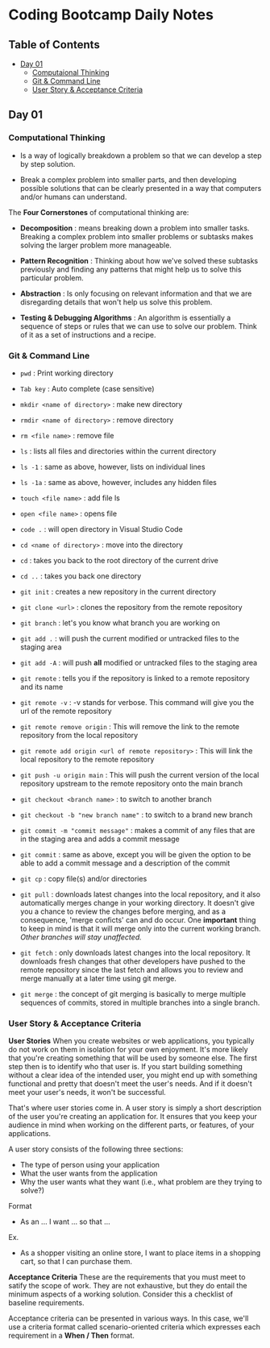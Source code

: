 # Coding Bootcamp Daily Notes

## Table of Contents

- [Day 01](#Day-01)
    - [Computaional Thinking](#Computational-Thinking)
    - [Git & Command Line](#Git-&-Command-Line)
    - [User Story & Acceptance Criteria](#User-Story-&-Acceptance-Criteria)

## Day 01

### Computational Thinking
- Is a way of logically breakdown a problem so that we can develop a step by step solution.

- Break a complex problem into smaller parts, and then developing possible solutions that can be clearly presented in a way that computers and/or humans can understand.

The **Four Cornerstones** of computational thinking are:

   - **Decomposition**
      : means breaking down a problem into smaller tasks. Breaking a complex problem into smaller problems or subtasks makes solving the larger problem         more manageable.
      
   - **Pattern Recognition**
      : Thinking about how we've solved these subtasks previously and finding any patterns that might help us to solve this particular problem.
      
   - **Abstraction**
      : Is only focusing on relevant information and that we are disregarding details that won't help us solve this problem.
      
   - **Testing & Debugging Algorithms**
      : An algorithm is essentially a sequence of steps or rules that we can use to solve our problem. Think of it as a set of instructions and a recipe.


### Git & Command Line

- `pwd`
  : Print working directory

- `Tab key`
  : Auto complete (case sensitive)

- `mkdir <name of directory>`
  : make new directory

- `rmdir <name of directory>`
  : remove directory

- `rm <file name>`
  : remove file
    
- `ls`
  : lists all files and directories within the current directory
    
- `ls -1`
  : same as above, however, lists on individual lines
    
- `ls -1a`
  : same as above, however, includes any hidden files

- `touch <file name>`
  : add file ls 

- `open <file name>`
  : opens file

- `code .`
  : will open directory in Visual Studio Code

- `cd <name of directory>`
  : move into the directory 

- `cd` 
  : takes you back to the root directory of the current drive

- `cd ..`
  : takes you back one directory

- `git init`
  : creates a new repository in the current directory

- `git clone <url>`
  : clones the repository from the remote repository 


- `git branch`
  : let's you know what branch you are working on

- `git add .`
 : will push the current modified or untracked files to the staging area

- `git add -A`
  : will push **all** modified or untracked files to the staging area

- `git remote`
  : tells you if the repository is linked to a remote repository and its name

- `git remote -v`
  : -v stands for verbose. This command will give you the url of the remote repository

- `git remote remove origin`
  : This will remove the link to the remote repository from the local repository

- `git remote add origin <url of remote repository>`
  : This will link the local repository to the remote repository

- `git push -u origin main`
  : This will push the current version of the local repository upstream to the remote repository onto the main branch

- `git checkout <branch name>`
  : to switch to another branch

- `git checkout -b "new branch name"`
  : to switch to a brand new branch

- `git commit -m "commit message"`
  : makes a commit of any files that are in the staging area and adds a commit message

- `git commit` 
  : same as above, except you will be given the option to be able to add a commit message and a description of the commit

- `git cp`
  : copy file(s) and/or directories

- `git pull`
  : downloads latest changes into the local repository, and it also automatically merges change in your working directory. It doesn't give you a chance to review the changes before merging, and as a consequence, 'merge conficts' can and do occur. One **important** thing to keep in mind is that it will merge only into the current working branch. *Other branches will stay unaffected.*

- `git fetch`
  : only downloads latest changes into the local repository. It downloads fresh changes that other developers have pushed to the remote repository since the last fetch and allows you to review and merge manually at a later time using git merge.

- `git merge`
  : the concept of git merging is basically to merge multiple sequences of commits, stored in multiple branches into a single branch. 


### User Story & Acceptance Criteria

**User Stories** 
When you create websites or web applications, you typically do not work on them in isolation for your own enjoyment. It's more likely that you're creating something that will be used by someone else. The first step then is to identify who that user is. If you start building something without a clear idea of the intended user, you might end up with something functional and pretty that doesn't meet the user's needs. And if it doesn't meet your user's needs, it won't be successful.

That's where user stories come in. A user story is simply a short description of the user you're creating an application for. It ensures that you keep your audience in mind when working on the different parts, or features, of your applications.

A user story consists of the following three sections:

- The type of person using your application
- What the user wants from the application
- Why the user wants what they want (i.e., what problem are they trying to solve?)

Format
- As an ... I want ... so that ...

Ex. 
- As a shopper visiting an online store, I want to place items in a shopping cart, so that I can purchase them.

**Acceptance Criteria**
These are the requirements that you must meet to satify the scope of work. They are not exhaustive, but they do entail the minimum aspects of a working solution. Consider this a checklist of baseline requirements.

Acceptance criteria can be presented in various ways. In this case, we'll use a criteria format called scenario-oriented criteria which expresses each requirement in a **When / Then** 
format.



